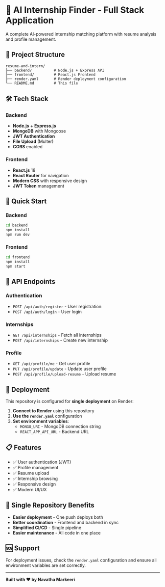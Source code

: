 # 🚀 AI Internship Finder - Full Stack Application

A complete AI-powered internship matching platform with resume analysis and profile management.

## 📁 Project Structure

```
resume-and-intern/
├── backend/          # Node.js + Express API
├── frontend/         # React.js Frontend
├── render.yaml       # Render deployment configuration
└── README.md         # This file
```

## 🛠️ Tech Stack

### Backend
- **Node.js** + **Express.js**
- **MongoDB** with Mongoose
- **JWT Authentication**
- **File Upload** (Multer)
- **CORS** enabled

### Frontend
- **React.js** 18
- **React Router** for navigation
- **Modern CSS** with responsive design
- **JWT Token** management

## 🚀 Quick Start

### Backend
```bash
cd backend
npm install
npm run dev
```

### Frontend
```bash
cd frontend
npm install
npm start
```

## 🔧 API Endpoints

### Authentication
- `POST /api/auth/register` - User registration
- `POST /api/auth/login` - User login

### Internships
- `GET /api/internships` - Fetch all internships
- `POST /api/internships` - Create new internship

### Profile
- `GET /api/profile/me` - Get user profile
- `PUT /api/profile/update` - Update user profile
- `POST /api/profile/upload-resume` - Upload resume

## 🚀 Deployment

This repository is configured for **single deployment** on Render:

1. **Connect to Render** using this repository
2. **Use the `render.yaml`** configuration
3. **Set environment variables**:
   - `MONGO_URI` - MongoDB connection string
   - `REACT_APP_API_URL` - Backend URL

## 📋 Features

- ✅ User authentication (JWT)
- ✅ Profile management
- ✅ Resume upload
- ✅ Internship browsing
- ✅ Responsive design
- ✅ Modern UI/UX

## 🎯 Single Repository Benefits

- **Easier deployment** - One push deploys both
- **Better coordination** - Frontend and backend in sync
- **Simplified CI/CD** - Single pipeline
- **Easier maintenance** - All code in one place

## 🆘 Support

For deployment issues, check the `render.yaml` configuration and ensure all environment variables are set correctly.

---

**Built with ❤️ by Navatha Markeeri**
